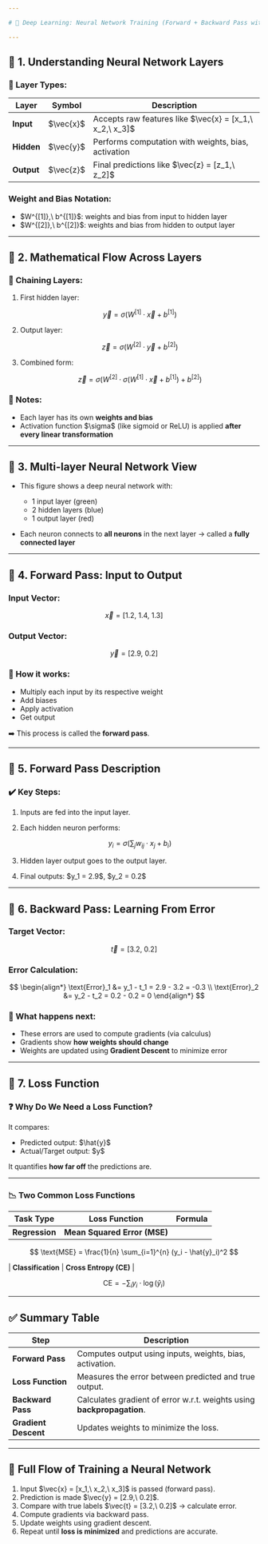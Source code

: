 ```yaml
---

# 🧠 Deep Learning: Neural Network Training (Forward + Backward Pass with Calculations)

---
```


## 🔹 1. Understanding Neural Network Layers

### 📌 Layer Types:

| Layer      | Symbol      | Description                                                   |
| ---------- | ----------- | ------------------------------------------------------------- |
| **Input**  | \$\vec{x}\$ | Accepts raw features like \$\vec{x} = \[x\_1,\ x\_2,\ x\_3]\$ |
| **Hidden** | \$\vec{y}\$ | Performs computation with weights, bias, activation           |
| **Output** | \$\vec{z}\$ | Final predictions like \$\vec{z} = \[z\_1,\ z\_2]\$           |

### Weight and Bias Notation:

* \$W^{\[1]},\ b^{\[1]}\$: weights and bias from input to hidden layer
* \$W^{\[2]},\ b^{\[2]}\$: weights and bias from hidden to output layer

---

## 🔹 2. Mathematical Flow Across Layers

### 🧮 Chaining Layers:

1. First hidden layer:

   $$
   \vec{y} = \sigma(W^{[1]} \cdot \vec{x} + b^{[1]})
   $$

2. Output layer:

   $$
   \vec{z} = \sigma(W^{[2]} \cdot \vec{y} + b^{[2]})
   $$

3. Combined form:

   $$
   \vec{z} = \sigma\left(W^{[2]} \cdot \sigma(W^{[1]} \cdot \vec{x} + b^{[1]}) + b^{[2]}\right)
   $$

### 🔑 Notes:

* Each layer has its own **weights and bias**
* Activation function \$\sigma\$ (like sigmoid or ReLU) is applied **after every linear transformation**

---

## 🔹 3. Multi-layer Neural Network View

* This figure shows a deep neural network with:

  * 1 input layer (green)
  * 2 hidden layers (blue)
  * 1 output layer (red)
* Each neuron connects to **all neurons** in the next layer → called a **fully connected layer**

---

## 🔹 4. Forward Pass: Input to Output

### Input Vector:

$$
\vec{x} = [1.2,\ 1.4,\ 1.3]
$$

### Output Vector:

$$
\vec{y} = [2.9,\ 0.2]
$$

### 📌 How it works:

* Multiply each input by its respective weight
* Add biases
* Apply activation
* Get output

➡️ This process is called the **forward pass**.

---

## 🔹 5. Forward Pass Description

### ✔️ Key Steps:

1. Inputs are fed into the input layer.

2. Each hidden neuron performs:

   $$
   y_i = \sigma\left(\sum_j w_{ij} \cdot x_j + b_i\right)
   $$

3. Hidden layer output goes to the output layer.

4. Final outputs: \$y\_1 = 2.9\$, \$y\_2 = 0.2\$

---

## 🔹 6. Backward Pass: Learning From Error

### Target Vector:

$$
\vec{t} = [3.2,\ 0.2]
$$

### Error Calculation:

$$
\begin{align*}
\text{Error}_1 &= y_1 - t_1 = 2.9 - 3.2 = -0.3 \\
\text{Error}_2 &= y_2 - t_2 = 0.2 - 0.2 = 0
\end{align*}
$$

### 🔁 What happens next:

* These errors are used to compute gradients (via calculus)
* Gradients show **how weights should change**
* Weights are updated using **Gradient Descent** to minimize error

---

## 🔹 7. Loss Function

### ❓ Why Do We Need a Loss Function?

It compares:

* Predicted output: \$\hat{y}\$
* Actual/Target output: \$y\$

It quantifies **how far off** the predictions are.

---

### 📉 Two Common Loss Functions

| Task Type      | Loss Function                | Formula |
| -------------- | ---------------------------- | ------- |
| **Regression** | **Mean Squared Error (MSE)** |         |

$$
\text{MSE} = \frac{1}{n} \sum_{i=1}^{n} (y_i - \hat{y}_i)^2
$$

\| **Classification** | **Cross Entropy (CE)** |

$$
\text{CE} = - \sum_{i} y_i \cdot \log(\hat{y}_i)
$$

---

## ✅ Summary Table

| Step                 | Description                                                             |
| -------------------- | ----------------------------------------------------------------------- |
| **Forward Pass**     | Computes output using inputs, weights, bias, activation.                |
| **Loss Function**    | Measures the error between predicted and true output.                   |
| **Backward Pass**    | Calculates gradient of error w\.r.t. weights using **backpropagation**. |
| **Gradient Descent** | Updates weights to minimize the loss.                                   |

---

## 🚀 Full Flow of Training a Neural Network

1. Input \$\vec{x} = \[x\_1,\ x\_2,\ x\_3]\$ is passed (forward pass).
2. Prediction is made \$\vec{y} = \[2.9,\ 0.2]\$.
3. Compare with true labels \$\vec{t} = \[3.2,\ 0.2]\$ → calculate error.
4. Compute gradients via backward pass.
5. Update weights using gradient descent.
6. Repeat until **loss is minimized** and predictions are accurate.


